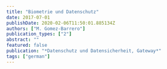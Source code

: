 ```yaml
---
title: "Biometrie und Datenschutz"
date: 2017-07-01
publishDate: 2020-02-06T11:50:01.885134Z
authors: ["M. Gomez-Barrero"]
publication_types: ["2"]
abstract: ""
featured: false
publication: "*Datenschutz und Datensicherheit, Gateway*"
tags: ["german"]
---
```


